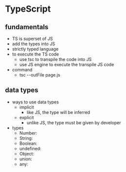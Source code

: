 # TypeScript

## fundamentals

- TS is superset of JS
- add the types into JS
- strictly typed language
- to execute the TS code
  - use tsc to transpile the code into JS
  - use JS engine to execute the transpile JS code
- command
  - tsc --outFile page.js <typescript page>

## data types

- ways to use data types
  - implicit
    - like JS, the type will be inferred
  - explicit
    - unlike JS, the type must be given by developer
- types
  - Number:
  - String:
  - Boolean:
  - undefined:
  - Object:
  - union:
  - any:
